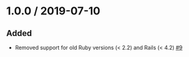 # 1.0.0 / 2019-07-10

## Added

- Removed support for old Ruby versions (< 2.2) and Rails (< 4.2) [#9](https://github.com/spectator/validates_email/pull/9)
